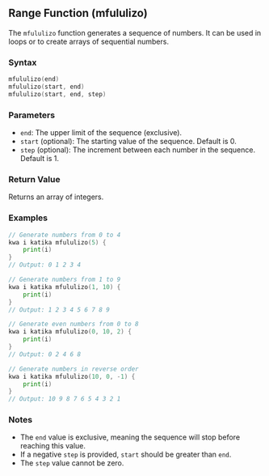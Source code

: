## Range Function (mfululizo)

The `mfululizo` function generates a sequence of numbers. It can be used in loops or to create arrays of sequential numbers.

### Syntax

```go
mfululizo(end)
mfululizo(start, end)
mfululizo(start, end, step)
```

### Parameters

- `end`: The upper limit of the sequence (exclusive).
- `start` (optional): The starting value of the sequence. Default is 0.
- `step` (optional): The increment between each number in the sequence. Default is 1.

### Return Value

Returns an array of integers.

### Examples

```go
// Generate numbers from 0 to 4
kwa i katika mfululizo(5) {
    print(i)
}
// Output: 0 1 2 3 4

// Generate numbers from 1 to 9
kwa i katika mfululizo(1, 10) {
    print(i)
}
// Output: 1 2 3 4 5 6 7 8 9

// Generate even numbers from 0 to 8
kwa i katika mfululizo(0, 10, 2) {
    print(i)
}
// Output: 0 2 4 6 8

// Generate numbers in reverse order
kwa i katika mfululizo(10, 0, -1) {
    print(i)
}
// Output: 10 9 8 7 6 5 4 3 2 1
```

### Notes

- The `end` value is exclusive, meaning the sequence will stop before reaching this value.
- If a negative `step` is provided, `start` should be greater than `end`.
- The `step` value cannot be zero.
